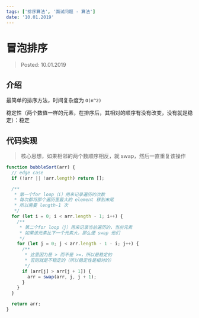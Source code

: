 ```yaml
---
tags: ['排序算法', '面试问题 - 算法']
date: '10.01.2019'
---
```


# 冒泡排序

> Posted: 10.01.2019

<Tag />

## 介绍

最简单的排序方法，时间复杂度为 `O(n^2)`

稳定性（两个数值一样的元素，在排序后，其相对的顺序有没有改变，没有就是稳定）：稳定

## 代码实现

> 核心思想，如果相邻的两个数顺序相反，就 swap，然后一直重复该操作

```javascript
function bubbleSort(arr) {
  // edge case
  if (!arr || !arr.length) return [];

  /**
   * 第一个for loop（i）用来记录遍历的次数
   * 每次都将那个遍历里最大的 element 移到末尾
   * 所以需要 length-1 次
   */
  for (let i = 0; i < arr.length - 1; i++) {
    /**
     * 第二个for loop（j）用来记录当前遍历的，当前元素
     * 如果该元素比下一个元素大，那么便 swap 他们
     */
    for (let j = 0; j < arr.length - 1 - i; j++) {
      /**
       * 这里因为是 > 而不是 >=，所以是稳定的
       * 否则就是不稳定的（所以稳定性是相对的）
       */
      if (arr[j] > arr[j + 1]) {
        arr = swap(arr, j, j + 1);
      }
    }
  }

  return arr;
}
```

<Disqus />
